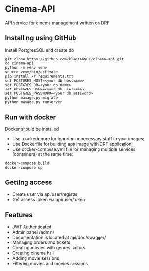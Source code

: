 # Cinema-API

API service for cinema management written on DRF

## Installing using GitHub

Install PostgresSQL and create db

```shell
git clone https://github.com/kleotan901/cinema-api.git
cd cinema-api
python -m venv venv
source venv/bin/activate
pip install -r requirements.txt
set POSTGRES_HOST=<your db hostname>
set POSTGRES_DB=<your db name>
set POSTGRES_USER=<your db username>
set POSTGRES_PASSWORD=<your db password>
python manage.py migrate
python manage.py runserver
```


## Run with docker

Docker should be installed

* Use .dockerignore for ignoring unnecessary stuff in your images;
* Use Dockerfile for building app image with DRF application;
* Use docker-compose.yml file for managing multiple services (containers) at the same time;

```shell
docker-compose build
docker-compose up
```
## Getting access
* Create user via api/user/register
* Get access token via api/user/token

## Features

* JWT Authenticated
* Admin panel /admin/
* Documentation is located at api/doc/swagger/
* Managing orders and tickets
* Creating movies with genres, actors
* Creating cinema hall
* Adding movie sessions
* Filtering movies and movies sessions
